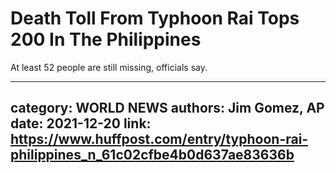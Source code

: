 # Death Toll From Typhoon Rai Tops 200 In The Philippines

At least 52 people are still missing, officials say.

---
category: WORLD NEWS
authors: Jim Gomez, AP
date: 2021-12-20
link: https://www.huffpost.com/entry/typhoon-rai-philippines_n_61c02cfbe4b0d637ae83636b
---
